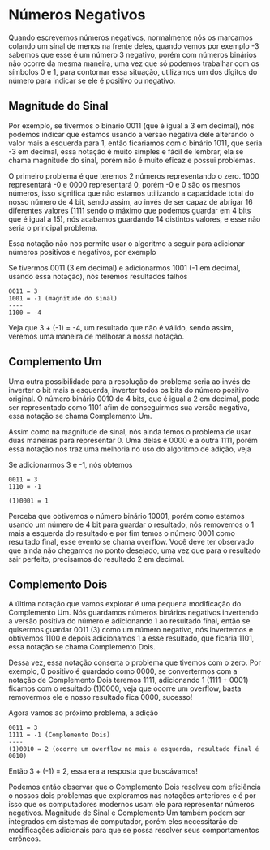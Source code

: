 # Números Negativos

Quando escrevemos números negativos, normalmente nós os marcamos colando um sinal de menos na frente deles, quando vemos por exemplo -3 sabemos que esse é um número 3 negativo, porém com números binários não ocorre da mesma maneira, uma vez que só podemos trabalhar com os símbolos 0 e 1, para contornar essa situação, utilizamos um dos dígitos do número para indicar se ele é positivo ou negativo.

## Magnitude do Sinal

Por exemplo, se tivermos o binário 0011 (que é igual a 3 em decimal), nós podemos indicar que estamos usando a versão negativa dele alterando o valor mais a esquerda para 1, então ficariamos com o binário 1011, que seria -3 em decimal, essa notação é muito simples e fácil de lembrar, ela se chama magnitude do sinal, porém não é muito eficaz e possui problemas.

O primeiro problema é que teremos 2 números representando o zero. 1000 representará -0 e 0000 representará 0, porém -0 e 0 são os mesmos números, isso significa que não estamos utilizando a capacidade total do nosso número de 4 bit, sendo assim, ao invés de ser capaz de abrigar 16 diferentes valores (1111 sendo o máximo que podemos guardar em 4 bits que é igual a 15), nós acabamos guardando 14 distintos valores, e esse não seria o principal problema.

Essa notação não nos permite usar o algoritmo a seguir para adicionar números positivos e negativos, por exemplo

Se tivermos 0011 (3 em decimal) e adicionarmos 1001 (-1 em decimal, usando essa notação), nós teremos resultados falhos

```
0011 = 3
1001 = -1 (magnitude do sinal)
----
1100 = -4
```

Veja que 3 + (-1) = -4, um resultado que não é válido, sendo assim, veremos uma maneira de melhorar a nossa notação.

## Complemento Um

Uma outra possibilidade para a resolução do problema seria ao invés de inverter o bit mais a esquerda, inverter todos os bits do número positivo original. O número binário 0010 de 4 bits, que é igual a 2 em decimal, pode ser representado como 1101 afim de conseguirmos sua versão negativa, essa notação se chama Complemento Um.

Assim como na magnitude de sinal, nós ainda temos o problema de usar duas maneiras para representar 0. Uma delas é 0000 e a outra 1111, porém essa notação nos traz uma melhoria no uso do algoritmo de adição, veja

Se adicionarmos 3 e -1, nós obtemos

```
0011 = 3
1110 = -1
----
(1)0001 = 1
```

Perceba que obtivemos o número binário 10001, porém como estamos usando um número de 4 bit para guardar o resultado, nós removemos o 1 mais a esquerda do resultado e por fim temos o número 0001 como resultado final, esse evento se chama overflow. Você deve ter observado que ainda não chegamos no ponto desejado, uma vez que para o resultado sair perfeito, precisamos do resultado 2 em decimal.

## Complemento Dois

A última notação que vamos explorar é uma pequena modificação do Complemento Um. Nós guardamos números binários negativos invertendo a versão positiva do número e adicionando 1 ao resultado final, então se quisermos guardar 0011 (3) como um número negativo, nós invertemos e obtivemos 1100 e depois adicionamos 1 a esse resultado, que ficaria 1101, essa notação se chama Complemento Dois.

Dessa vez, essa notação conserta o problema que tivemos com o zero. Por exemplo, 0 positivo é guardado como 0000, se convertermos com a notação de Complemento Dois teremos 1111, adicionando 1 (1111 + 0001) ficamos com o resultado (1)0000, veja que ocorre um overflow, basta removermos ele e nosso resultado fica 0000, sucesso!

Agora vamos ao próximo problema, a adição

```
0011 = 3
1111 = -1 (Complemento Dois)
----
(1)0010 = 2 (ocorre um overflow no mais a esquerda, resultado final é 0010)
```

Então 3 + (-1) = 2, essa era a resposta que buscávamos!

Podemos então observar que o Complemento Dois resolveu com eficiência o nossos dois problemas que exploramos nas notações anteriores e é por isso que os computadores modernos usam ele para representar números negativos. Magnitude de Sinal e Complemento Um também podem ser integrados em sistemas de computador, porém eles necessitarão de modificações adicionais para que se possa resolver seus comportamentos errôneos.
























